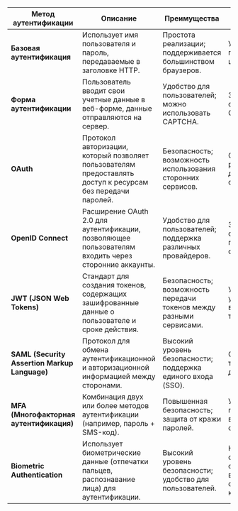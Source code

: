 
| Метод аутентификации     | Описание                                                                                      | Преимущества                                          | Недостатки                                         |
|--------------------------|-----------------------------------------------------------------------------------------------|------------------------------------------------------|---------------------------------------------------|
| **Базовая аутентификация** | Использует имя пользователя и пароль, передаваемые в заголовке HTTP.                        | Простота реализации; поддерживается большинством браузеров. | Уязвимость к перехвату данных; не шифрует данные. |
| **Форма аутентификации**   | Пользователь вводит свои учетные данные в веб-форме, данные отправляются на сервер.        | Удобство для пользователей; можно использовать CAPTCHA. | Зависимость от сессий; уязвимость к CSRF.        |
| **OAuth**                  | Протокол авторизации, который позволяет пользователям предоставлять доступ к ресурсам без передачи паролей. | Безопасность; возможность использования сторонних сервисов. | Сложность реализации; требует доверия к сторонним сервисам. |
| **OpenID Connect**         | Расширение OAuth 2.0 для аутентификации, позволяющее пользователям входить через сторонние аккаунты. | Удобство для пользователей; поддержка различных провайдеров. | Зависимость от сторонних провайдеров; сложность настройки. |
| **JWT (JSON Web Tokens)**  | Стандарт для создания токенов, содержащих зашифрованные данные о пользователе и сроке действия. | Безопасность; возможность передачи токенов между разными сервисами. | Усложнение управления токенами; возможность кражи токенов. |
| **SAML (Security Assertion Markup Language)** | Протокол для обмена аутентификационной и авторизационной информацией между сторонами. | Высокий уровень безопасности; поддержка единого входа (SSO). | Сложность настройки; требует наличия доверенных сторон. |
| **MFA (Многофакторная аутентификация)** | Комбинация двух или более методов аутентификации (например, пароль + SMS-код). | Повышенная безопасность; защита от кражи паролей. | Удобство для пользователей; возможные сложности с настройкой. |
| **Biometric Authentication** | Использует биометрические данные (отпечатки пальцев, распознавание лица) для аутентификации. | Высокий уровень безопасности; удобство для пользователей. | Необходимость специального оборудования; возможные проблемы с конфиденциальностью. |

